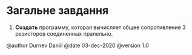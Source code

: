 # Загальне завдання

1. **Создать** программу, которая вычисляет общее сопротивление 3 резисторов соединенных пралельно.


@author Durnev Daniil
@date 03-dec-2020
@version 1.0

